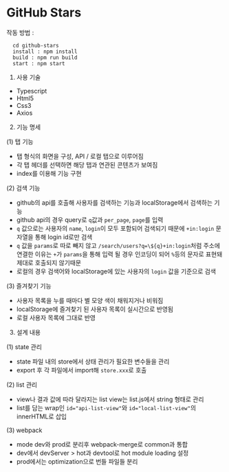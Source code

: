 # GitHub Stars

작동 방법 :

```
  cd github-stars
  install : npm install
  build : npm run build
  start : npm start
```

1. 사용 기술

- Typescript
- Html5
- Css3
- Axios

2. 기능 명세

(1) 탭 기능

- 탭 형식의 화면을 구성, API / 로컬 탭으로 이루어짐
- 각 탭 헤더를 선택하면 해당 탭과 연관된 콘텐츠가 보여짐
- index를 이용해 기능 구현

(2) 검색 기능

- github의 api를 호출해 사용자를 검색하는 기능과 localStorage에서 검색하는 기능
- github api의 경우 query로 `q`값과 `per_page`, `page`를 입력
- `q` 값으로는 사용자의 `name`, `login`이 모두 포함되어 검색되기 때문에 `+in:login` 문자열을 통해 login id로만 검색
- `q` 값을 `params`로 따로 빼지 않고 `/search/users?q=\${q}+in:login`처럼 주소에 연결한 이유는 `+`가 `params`을 통해 입력 될 경우 인코딩이 되어 `%`등의 문자로 표현돼 제대로 호출되지 않기때문
- 로컬의 경우 검색어와 localStorage에 있는 사용자의 `login` 값을 기준으로 검색

(3) 즐겨찾기 기능

- 사용자 목록을 누를 때마다 별 모양 색이 채워지거나 비워짐
- localStorage에 즐겨찾기 된 사용자 목록이 실시간으로 반영됨
- 로컬 사용자 목록에 그대로 반영

3. 설계 내용

(1) state 관리

- state 파일 내의 store에서 상태 관리가 필요한 변수들을 관리
- export 후 각 파일에서 import해 `store.xxx`로 호출

(2) list 관리

- view나 결과 값에 따라 달라지는 list view는 list.js에서 string 형태로 관리
- list를 담는 wrap인 `id="api-list-view"`와 `id="local-list-view"`의 innerHTML로 삽입

(3) webpack

- mode dev와 prod로 분리후 webpack-merge로 common과 통합
- dev에서 devServer > hot과 devtool로 hot module loading 설정
- prod에서는 optimization으로 번들 파일들 분리
